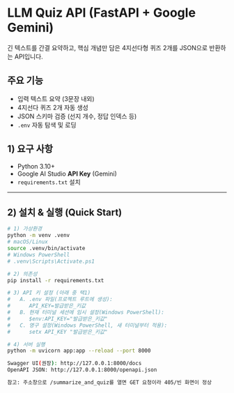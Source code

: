 # LLM Quiz API (FastAPI + Google Gemini)

긴 텍스트를 간결 요약하고, 핵심 개념만 담은 4지선다형 퀴즈 2개를 JSON으로 반환하는 API입니다.

## 주요 기능
- 입력 텍스트 요약 (3문장 내외)
- 4지선다 퀴즈 2개 자동 생성
- JSON 스키마 검증 (선지 개수, 정답 인덱스 등)
- `.env` 자동 탐색 및 로딩

## 1) 요구 사항
- Python 3.10+
- Google AI Studio **API Key** (Gemini)
- `requirements.txt` 설치

---

## 2) 설치 & 실행 (Quick Start)

```bash
# 1) 가상환경
python -m venv .venv
# macOS/Linux
source .venv/bin/activate
# Windows PowerShell
# .venv\Scripts\Activate.ps1

# 2) 의존성
pip install -r requirements.txt

# 3) API 키 설정 (아래 중 택1)
#   A. .env 파일(프로젝트 루트에 생성):
#      API_KEY=발급받은_키값
#   B. 현재 터미널 세션에 임시 설정(Windows PowerShell):
#      $env:API_KEY="발급받은_키값"
#   C. 영구 설정(Windows PowerShell, 새 터미널부터 적용):
#      setx API_KEY "발급받은_키값"

# 4) 서버 실행
python -m uvicorn app:app --reload --port 8000

Swagger UI(권장): http://127.0.0.1:8000/docs
OpenAPI JSON: http://127.0.0.1:8000/openapi.json

참고: 주소창으로 /summarize_and_quiz를 열면 GET 요청이라 405/빈 화면이 정상

